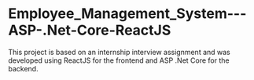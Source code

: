 # Employee_Management_System---ASP-.Net-Core-ReactJS
This project is based on an internship interview assignment and was developed using ReactJS for the frontend and ASP .Net Core for the backend.
